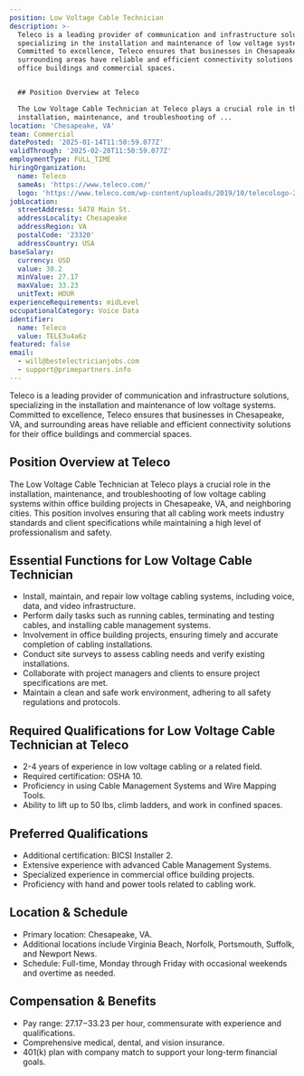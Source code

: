 ```yaml
---
position: Low Voltage Cable Technician
description: >-
  Teleco is a leading provider of communication and infrastructure solutions,
  specializing in the installation and maintenance of low voltage systems.
  Committed to excellence, Teleco ensures that businesses in Chesapeake, VA, and
  surrounding areas have reliable and efficient connectivity solutions for their
  office buildings and commercial spaces.


  ## Position Overview at Teleco

  The Low Voltage Cable Technician at Teleco plays a crucial role in the
  installation, maintenance, and troubleshooting of ...
location: 'Chesapeake, VA'
team: Commercial
datePosted: '2025-01-14T11:50:59.077Z'
validThrough: '2025-02-28T11:50:59.077Z'
employmentType: FULL_TIME
hiringOrganization:
  name: Teleco
  sameAs: 'https://www.teleco.com/'
  logo: 'https://www.teleco.com/wp-content/uploads/2019/10/telecologo-2023.png'
jobLocation:
  streetAddress: 5478 Main St.
  addressLocality: Chesapeake
  addressRegion: VA
  postalCode: '23320'
  addressCountry: USA
baseSalary:
  currency: USD
  value: 30.2
  minValue: 27.17
  maxValue: 33.23
  unitText: HOUR
experienceRequirements: midLevel
occupationalCategory: Voice Data
identifier:
  name: Teleco
  value: TELE3u4a6z
featured: false
email:
  - will@bestelectricianjobs.com
  - support@primepartners.info
---
```




Teleco is a leading provider of communication and infrastructure solutions, specializing in the installation and maintenance of low voltage systems. Committed to excellence, Teleco ensures that businesses in Chesapeake, VA, and surrounding areas have reliable and efficient connectivity solutions for their office buildings and commercial spaces.

## Position Overview at Teleco
The Low Voltage Cable Technician at Teleco plays a crucial role in the installation, maintenance, and troubleshooting of low voltage cabling systems within office building projects in Chesapeake, VA, and neighboring cities. This position involves ensuring that all cabling work meets industry standards and client specifications while maintaining a high level of professionalism and safety.

## Essential Functions for Low Voltage Cable Technician
- Install, maintain, and repair low voltage cabling systems, including voice, data, and video infrastructure.
- Perform daily tasks such as running cables, terminating and testing cables, and installing cable management systems.
- Involvement in office building projects, ensuring timely and accurate completion of cabling installations.
- Conduct site surveys to assess cabling needs and verify existing installations.
- Collaborate with project managers and clients to ensure project specifications are met.
- Maintain a clean and safe work environment, adhering to all safety regulations and protocols.

## Required Qualifications for Low Voltage Cable Technician at Teleco
- 2-4 years of experience in low voltage cabling or a related field.
- Required certification: OSHA 10.
- Proficiency in using Cable Management Systems and Wire Mapping Tools.
- Ability to lift up to 50 lbs, climb ladders, and work in confined spaces.

## Preferred Qualifications
- Additional certification: BICSI Installer 2.
- Extensive experience with advanced Cable Management Systems.
- Specialized experience in commercial office building projects.
- Proficiency with hand and power tools related to cabling work.

## Location & Schedule
- Primary location: Chesapeake, VA.
- Additional locations include Virginia Beach, Norfolk, Portsmouth, Suffolk, and Newport News.
- Schedule: Full-time, Monday through Friday with occasional weekends and overtime as needed.

## Compensation & Benefits
- Pay range: $27.17-$33.23 per hour, commensurate with experience and qualifications.
- Comprehensive medical, dental, and vision insurance.
- 401(k) plan with company match to support your long-term financial goals.
